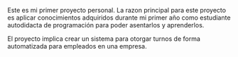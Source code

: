  Este es mi primer proyecto personal. La razon principal para este proyecto es aplicar conocimientos adquiridos durante mi primer año
 como estudiante autodidacta de programación para poder asentarlos y aprenderlos.

 El proyecto implica crear un sistema para otorgar turnos de forma automatizada para empleados en una empresa.



